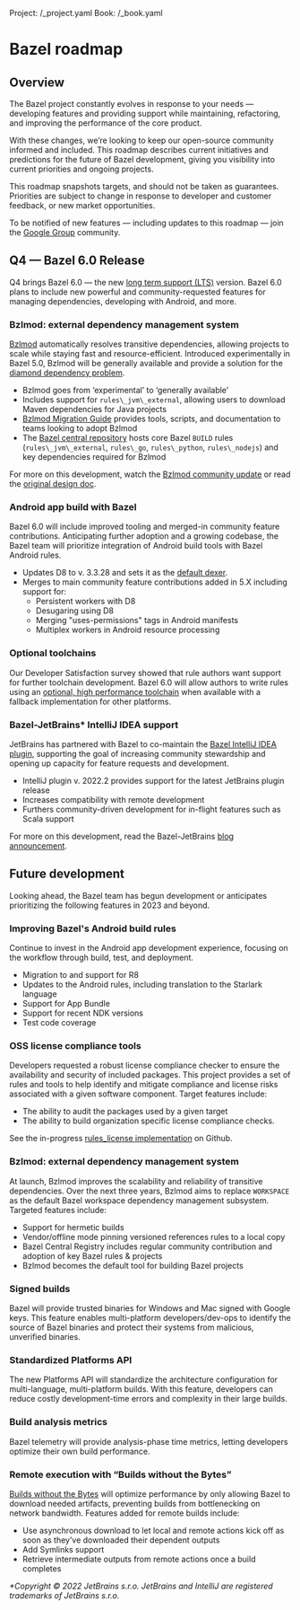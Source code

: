 Project: /_project.yaml
Book: /_book.yaml
# Bazel roadmap
## Overview
The Bazel project constantly evolves in response to your needs — developing features and providing support while maintaining, refactoring, and improving the performance of the core product.

With these changes, we’re looking to keep our open-source community informed and included. This roadmap describes current initiatives and predictions for the future of Bazel development, giving you visibility into current priorities and ongoing projects.

This roadmap snapshots targets, and should not be taken as guarantees. Priorities are subject to change in response to developer and customer feedback, or new market opportunities.

To be notified of new features — including updates to this roadmap — join the [Google Group](https://groups.google.com/g/bazel-discuss) community.

## Q4 — Bazel 6.0 Release

Q4 brings Bazel 6.0 — the new [long term support (LTS)](https://bazel.build/release/versioning) version. Bazel 6.0 plans to include new powerful and community-requested features for managing dependencies, developing with Android, and more.

### Bzlmod: external dependency management system

[Bzlmod](https://bazel.build/docs/bzlmod) automatically resolves transitive dependencies, allowing projects to scale while staying fast and resource-efficient. Introduced experimentally in Bazel 5.0, Bzlmod will be generally available and  provide a solution for the [diamond dependency problem](https://docs.google.com/document/d/1moQfNcEIttsk6vYanNKIy3ZuK53hQUFq1b1r0rmsYVg/edit#heading=h.lgyp7ubwxmjc).

*   Bzlmod goes from ‘experimental’ to ‘generally available’
*   Includes support for `rules\_jvm\_external`, allowing users to download Maven dependencies for Java projects
*   [Bzlmod Migration Guide](https://docs.google.com/document/d/1JtXIVnXyFZ4bmbiBCr5gsTH4-opZAFf5DMMb-54kES0/edit?usp=gmail) provides tools, scripts, and documentation to teams looking to adopt Bzlmod
*   The [Bazel central repository](https://github.com/bazelbuild/bazel-central-registry) hosts core Bazel `BUILD` rules (`rules\_jvm\_external`, `rules\_go`, `rules\_python`, `rules\_nodejs`) and key dependencies required for Bzlmod

For more on this development, watch the [Bzlmod community update](https://www.youtube.com/watch?v=MuW5XNcFukE) or read the [original design doc](https://docs.google.com/document/d/1moQfNcEIttsk6vYanNKIy3ZuK53hQUFq1b1r0rmsYVg/edit#heading=h.lgyp7ubwxmjc).

### Android app build with Bazel

Bazel 6.0 will include improved tooling and merged-in community feature contributions. Anticipating further adoption and a growing codebase, the Bazel team will prioritize integration of Android build tools with Bazel Android rules.

*   Updates D8 to v. 3.3.28 and sets it as the [default dexer](https://github.com/bazelbuild/bazel/issues/10240).
*   Merges to main community feature contributions added in 5.X including support for:
    *   Persistent workers with D8
    *   Desugaring using D8
    *   Merging "uses-permissions" tags in Android manifests
    *   Multiplex workers in Android resource processing

### Optional toolchains

Our Developer Satisfaction survey showed that rule authors want support for further toolchain development. Bazel 6.0 will allow authors to write rules using an [optional, high performance toolchain](https://bazel.build/docs/toolchains#optional-toolchains) when available with a fallback implementation for other platforms.

### Bazel-JetBrains\* IntelliJ IDEA support

JetBrains has partnered with Bazel to co-maintain the [Bazel IntelliJ IDEA plugin](https://plugins.jetbrains.com/plugin/8609-bazel), supporting the goal of increasing community stewardship and opening up capacity for feature requests and development.

*   IntelliJ plugin v. 2022.2 provides support for the latest JetBrains plugin release
*   Increases compatibility with remote development
*   Furthers community-driven development for in-flight features such as Scala support

For more on this development, read the Bazel-JetBrains [blog announcement](https://blog.bazel.build/2022/07/11/Bazel-IntelliJ-Update.html).

## Future development

Looking ahead, the Bazel team has begun development or anticipates prioritizing the following features in 2023 and beyond.

### Improving Bazel's Android build rules 

Continue to invest in the Android app development experience, focusing on the workflow through build, test, and deployment.

*   Migration to and support for R8
*   Updates to the Android rules, including translation to the Starlark language
*   Support for App Bundle
*   Support for recent NDK versions
*   Test code coverage

### OSS license compliance tools

Developers requested a robust license compliance checker to ensure the availability and security of included packages. This project provides a set of rules and tools to help identify and mitigate compliance and license risks associated with a given software component. Target features include:

*   The ability to audit the packages used by a given target
*   The ability to build organization specific license compliance checks.

See the in-progress [rules\_license implementation](https://github.com/bazelbuild/rules_license) on Github.

### Bzlmod: external dependency management system

At launch, Bzlmod improves the scalability and reliability of transitive dependencies. Over the next three years, Bzlmod aims to replace `WORKSPACE` as the default Bazel workspace dependency management subsystem. Targeted features include:

*   Support for hermetic builds
*   Vendor/offline mode pinning versioned references rules to a local copy
*   Bazel Central Registry includes regular community contribution and adoption of key Bazel rules & projects
*   Bzlmod becomes the default tool for building Bazel projects

### Signed builds

Bazel will provide trusted binaries for Windows and Mac signed with Google keys. This feature enables multi-platform developers/dev-ops to identify the source of Bazel binaries and protect their systems from malicious, unverified binaries.

### Standardized Platforms API

The new Platforms API will standardize the architecture configuration for multi-language, multi-platform builds. With this feature, developers can reduce costly development-time errors and complexity in their large builds.

### Build analysis metrics

Bazel telemetry will provide analysis-phase time metrics, letting developers optimize their own build performance.

### Remote execution with “Builds without the Bytes”

[Builds without the Bytes](https://github.com/bazelbuild/bazel/issues/6862) will optimize performance by only allowing Bazel to download needed artifacts, preventing builds from bottlenecking on network bandwidth. Features added for remote builds include:

*   Use asynchronous download to let local and remote actions kick off as soon as they’ve downloaded their dependent outputs
*   Add Symlinks support
*   Retrieve intermediate outputs from remote actions once a build completes

_\*Copyright © 2022 JetBrains s.r.o. JetBrains and IntelliJ are registered trademarks of JetBrains s.r.o._
